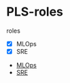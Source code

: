 # PLS-roles
roles
- [x] MLOps
- [x] SRE

- [MLOps](https://github.com/onesmus1024/PLS-roles/blob/develop/MLOps.md)
- [SRE](https://github.com/onesmus1024/PLS-roles/blob/develop/SRE.md)



